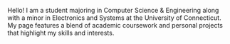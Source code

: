 Hello! I am a student majoring in Computer Science & Engineering along with a minor in Electronics and Systems at the University of Connecticut.
My page features a blend of academic coursework and personal projects that highlight my skills and interests.


